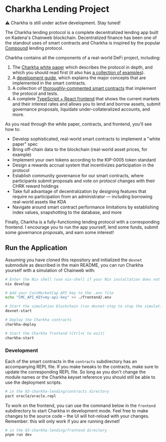# Charkha Lending Project

:warning: Charkha is still under active development. Stay tuned!

The Charkha lending protocol is a complete decentralized lending app built on Kadena's Chainweb blockchain. Decentralized finance has been one of the standout uses of smart contracts and Charkha is inspired by the popular [Compound](https://compound.finance) lending protocol.

Charkha contains all the components of a real-world DeFi project, including:

1. The [Charkha white paper](./Charkha-Protocol-Whitepaper.pdf) which describes the protocol in depth, and which you should read first (it also has [a collection of examples](./Charkha-Protocol-Examples.pdf)).
2. A [development guide](./guide), which explains the major concepts that are implemented in the smart contracts.
3. A collection of [thoroughly-commented smart contracts](./contracts) that implement the protocol and tests.
4. A complete [TypeScript + React frontend](./frontend) that shows the current markets and their interest rates and allows you to lend and borrow assets, submit governance proposals, liquidate under-collateralized accounts, and more.

As you read through the white paper, contracts, and frontend, you'll see how to:

- Develop sophisticated, real-world smart contracts to implement a "white paper" spec
- Bring off-chain data to the blockchain (real-world asset prices, for example)
- Implement your own tokens according to the KIP-0005 token standard
- Design a rewards accrual system that incentivizes participation in the protocol
- Establish community governance for our smart contracts, where participants submit proposals and vote on protocol changes with their CHRK reward holdings
- Take full advantage of decentralization by designing features that require no participation from an administrator — including borrowing real-world assets like KDA
- Navigate around smart contract performance limitations by establishing index values, snapshotting to the database, and more

Finally, Charkha is a fully-functioning lending protocol with a corresponding frontend. I encourage you to run the app yourself, lend some funds, submit some governance proposals, and earn some interest!

## Run the Application

Assuming you have cloned this repository and initialized the `devnet` submodule as described in the main README, you can run Charkha yourself with a simulation of Chainweb with:

```sh
# Enter the Nix shell (use nix-shell if your Nix installation does not support flakes)
nix develop

# Add your CoinMarketCap API key to the .env file
echo "CMC_API_KEY=my-api-key" >> ./frontend/.env

# Start the simulation blockchain (run devnet-stop to stop the simulation)
devnet-start

# Deploy the Charkha contracts
charkha-deploy

# Start the Charkha frontend (Ctrl+C to exit)
charkha-start
```

### Development

Each of the smart contracts in the `contracts` subdirectory has an accompanying REPL file. If you make tweaks to the contracts, make sure to update the corresponding REPL file. So long as you don't change the module names or the Charkha keyset reference you should still be able to use the deployment scripts.

```sh
# in the 03-charkha-lending/contracts directory
pact oracle/oracle.repl
```

To work on the frontend, you can use the command below in the `frontend` subdirectory to start Charkha in development mode. Feel free to make changes to the source code – the UI will hot-reload with your changes. Remember: this will only work if you are running devnet!

```sh
# in the 03-charkha-lending/frontend directory
pnpm run dev
```

